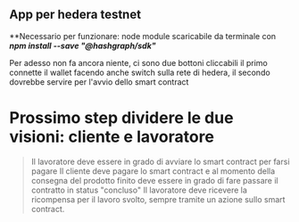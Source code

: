 ## App per hedera testnet

**Necessario per funzionare: node module scaricabile da terminale con 
***npm install --save "@hashgraph/sdk"***


Per adesso non fa ancora niente, ci sono due bottoni cliccabili
il primo connette il wallet facendo anche switch sulla rete di hedera, il secondo dovrebbe servire per l'avvio dello smart contract 


# Prossimo step dividere le due visioni: cliente e lavoratore 
> Il lavoratore deve essere in grado di avviare lo smart contract per farsi pagare 
> Il cliente deve pagare lo smart contract e al momento della consegna del prodotto finito deve essere in grado di fare passare il contratto in status "concluso"
> Il lavoratore deve ricevere la ricompensa per il lavoro svolto, sempre tramite un azione sullo smart contract. 


